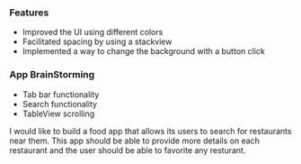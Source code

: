 ### Features
- Improved the UI using different colors
- Facilitated spacing by using a stackview
- Implemented a way to change the background with a button click


### App BrainStorming
- Tab bar functionality
- Search functionality
- TableView scrolling

I would like to build a food app that allows its users to search for restaurants
near them. This app should be able to provide more details on each restaurant 
and the user should be able to favorite any resturant.
